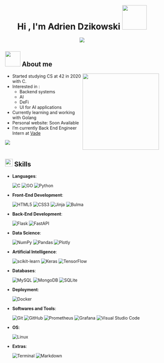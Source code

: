 <h1 align="center"><b>Hi , I'm Adrien Dzikowski </b><img src="https://images.vexels.com/media/users/3/138497/isolated/preview/53a20af7ee5553040bb071dad0384dd3-fractal-sacred-geometry.png" width="80"></h1>

<p align="center">
  <a><img src="https://readme-typing-svg.herokuapp.com?font=Roboto&weight=500&size=30&duration=3000&pause=1000&color=FFFFFF&center=true&vCenter=true&width=600&height=100&lines=Backend+Engineer+Intern;Artificial+Intelligence+Student"></a>
</p>

## <picture><img src="https://media1.giphy.com/media/PhTSmzCqkliqIJ9ZtZ/giphy.gif?cid=790b7611wxvpqv9f2e5q9pgo96u92fztmkwnev62n943sz34&rid=giphy.gif&ct=s" width = 50px></picture> **About me**

<picture> <img align="right" src="https://upload.wikimedia.org/wikipedia/commons/8/8d/42_Logo.svg" width = 250px></picture>


- Started studying CS at 42 in 2020 with C.
- Interested in :
	- Backend systems
	- AI
	- DeFi
	- UI for AI applications
- Currently learning and working with Golang
- Personal website: Soon Available
- I’m currently Back End Engineer Intern at [Vade](https://www.vadesecure.com/en/)

<img src="https://user-images.githubusercontent.com/73097560/115834477-dbab4500-a447-11eb-908a-139a6edaec5c.gif"><br><br>

## <img src="https://media2.giphy.com/media/QssGEmpkyEOhBCb7e1/giphy.gif?cid=ecf05e47a0n3gi1bfqntqmob8g9aid1oyj2wr3ds3mg700bl&rid=giphy.gif" width ="25"><b> Skills</b>


- **Languages**:
    
    ![C](https://img.shields.io/badge/C%20-%232370ED.svg?style=for-the-badge&logo=c&logoColor=white)
![GO](https://img.shields.io/badge/Go-00ADD8?style=for-the-badge&logo=go&logoColor=white)
    ![Python](https://img.shields.io/badge/Python%20-%2314354C.svg?style=for-the-badge&logo=python&logoColor=white)
    
- **Front-End Development**:
  
  ![HTML5](https://img.shields.io/badge/HTML5%20-%23E34F26.svg?style=for-the-badge&logo=html5&logoColor=white)
  ![CSS3](https://img.shields.io/badge/CSS%20-%231572B6.svg?style=for-the-badge&logo=css3&logoColor=white)
  ![Jinja](https://img.shields.io/badge/jinja-white.svg?style=for-the-badge&logo=jinja&logoColor=black)
  ![Bulma](https://img.shields.io/badge/bulma-00D0B1?style=for-the-badge&logo=bulma&logoColor=white)

- **Back-End Development**:

	![Flask](https://img.shields.io/badge/Flask-000000?style=for-the-badge&logo=flask&logoColor=white)
![FastAPI](https://img.shields.io/badge/FastAPI-005571?style=for-the-badge&logo=fastapi)
- **Data Science**:

	![NumPy](https://img.shields.io/badge/numpy-%23013243.svg?style=for-the-badge&logo=numpy&logoColor=white)
![Pandas](https://img.shields.io/badge/pandas-%23150458.svg?style=for-the-badge&logo=pandas&logoColor=white)
![Plotly](https://img.shields.io/badge/Plotly-%233F4F75.svg?style=for-the-badge&logo=plotly&logoColor=white)

- **Artificial Intelligence**:

	![scikit-learn](https://img.shields.io/badge/scikit--learn-%23F7931E.svg?style=for-the-badge&logo=scikit-learn&logoColor=white)
![Keras](https://img.shields.io/badge/Keras-%23D00000.svg?style=for-the-badge&logo=Keras&logoColor=white)
![TensorFlow](https://img.shields.io/badge/TensorFlow-%23FF6F00.svg?style=for-the-badge&logo=TensorFlow&logoColor=white)

- **Databases**:

	![MySQL](
https://img.shields.io/badge/MySQL-00000F?style=for-the-badge&logo=mysql&logoColor=white)
![MongoDB](https://img.shields.io/badge/MongoDB-4EA94B?style=for-the-badge&logo=mongodb&logoColor=white)
![SQLite](https://img.shields.io/badge/SQLite-07405E?style=for-the-badge&logo=sqlite&logoColor=white)

- **Deployment**:

	![Docker](https://img.shields.io/badge/docker-%230db7ed.svg?style=for-the-badge&logo=docker&logoColor=white)

- **Softwares and Tools**:

    ![Git](https://img.shields.io/badge/git-%23F05033.svg?style=for-the-badge&logo=git&logoColor=white)
    ![GitHub](https://img.shields.io/badge/github-%23121011.svg?style=for-the-badge&logo=github&logoColor=white)
   ![Prometheus](https://img.shields.io/badge/Prometheus-E6522C?style=for-the-badge&logo=Prometheus&logoColor=white)
    ![Grafana](https://img.shields.io/badge/grafana-%23F46800.svg?style=for-the-badge&logo=grafana&logoColor=white)
    ![Visual Studio Code](https://img.shields.io/badge/Visual%20Studio%20Code-0078d7.svg?style=for-the-badge&logo=visual-studio-code&logoColor=white)
    
 - **OS**:
 
    ![Linux](https://img.shields.io/badge/Linux-FCC624?style=for-the-badge&logo=linux&logoColor=black) 


- **Extras**:

    ![Terminal](https://img.shields.io/badge/Terminal-%23054020?style=for-the-badge&logo=gnu-bash&logoColor=white)
    ![Markdown](https://img.shields.io/badge/markdown-%23000000.svg?style=for-the-badge&logo=markdown&logoColor=white)   


</p>